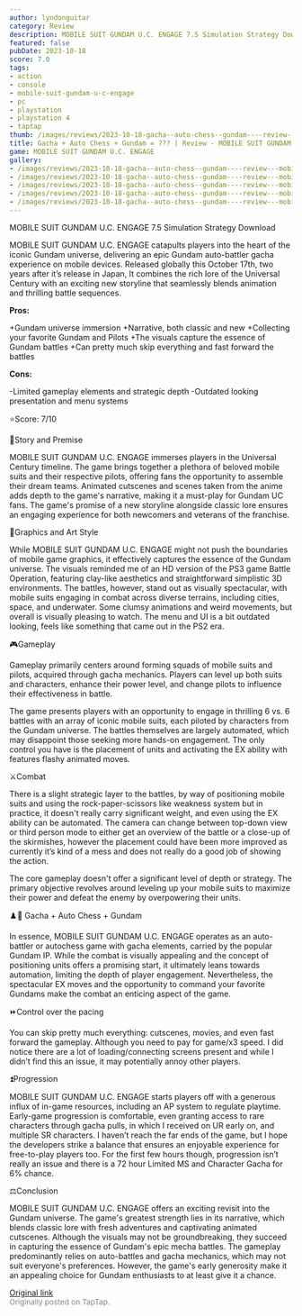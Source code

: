 ```yaml
---
author: lyndonguitar
category: Review
description: MOBILE SUIT GUNDAM U.C. ENGAGE 7.5 Simulation Strategy Download
featured: false
pubDate: 2023-10-18
score: 7.0
tags:
- action
- console
- mobile-suit-gundam-u-c-engage
- pc
- playstation
- playstation 4
- taptap
thumb: /images/reviews/2023-10-18-gacha--auto-chess--gundam----review---mobile-suit-gundam-uc-engage-0.avif
title: Gacha + Auto Chess + Gundam = ??? | Review - MOBILE SUIT GUNDAM U.C. ENGAGE
game: MOBILE SUIT GUNDAM U.C. ENGAGE
gallery:
- /images/reviews/2023-10-18-gacha--auto-chess--gundam----review---mobile-suit-gundam-uc-engage-0.avif
- /images/reviews/2023-10-18-gacha--auto-chess--gundam----review---mobile-suit-gundam-uc-engage-1.avif
- /images/reviews/2023-10-18-gacha--auto-chess--gundam----review---mobile-suit-gundam-uc-engage-2.avif
- /images/reviews/2023-10-18-gacha--auto-chess--gundam----review---mobile-suit-gundam-uc-engage-3.avif
- /images/reviews/2023-10-18-gacha--auto-chess--gundam----review---mobile-suit-gundam-uc-engage-4.avif
---
```

MOBILE SUIT GUNDAM U.C. ENGAGE
7.5
Simulation
Strategy
Download

MOBILE SUIT GUNDAM U.C. ENGAGE catapults players into the heart of the iconic Gundam universe, delivering an epic Gundam auto-battler gacha experience on mobile devices. Released globally this October 17th, two years after it’s release in Japan, It combines the rich lore of the Universal Century with an exciting new storyline that seamlessly blends animation and thrilling battle sequences.


**Pros:**


+Gundam universe immersion
+Narrative, both classic and new
+Collecting your favorite Gundam and Pilots
+The visuals capture the essence of Gundam battles
+Can pretty much skip everything and fast forward the battles


**Cons:**


-Limited gameplay elements and strategic depth
-Outdated looking presentation and menu systems

⭐️Score: 7/10

📖Story and Premise

MOBILE SUIT GUNDAM U.C. ENGAGE immerses players in the Universal Century timeline. The game brings together a plethora of beloved mobile suits and their respective pilots, offering fans the opportunity to assemble their dream teams. Animated cutscenes and scenes taken from the anime adds depth to the game's narrative, making it a must-play for Gundam UC fans. The game's promise of a new storyline alongside classic lore ensures an engaging experience for both newcomers and veterans of the franchise.

🎨Graphics and Art Style

While MOBILE SUIT GUNDAM U.C. ENGAGE might not push the boundaries of mobile game graphics, it effectively captures the essence of the Gundam universe. The visuals reminded me of an HD version of the PS3 game Battle Operation, featuring clay-like aesthetics and straightforward simplistic 3D environments. The battles, however, stand out as visually spectacular, with mobile suits engaging in combat across diverse terrains, including cities, space, and underwater. Some clumsy animations and weird movements, but overall is visually pleasing to watch. The menu and UI is a bit outdated looking, feels like something that came out in the PS2 era.

🎮Gameplay

Gameplay primarily centers around forming squads of mobile suits and pilots, acquired through gacha mechanics. Players can level up both suits and characters, enhance their power level, and change pilots to influence their effectiveness in battle.

The game presents players with an opportunity to engage in thrilling 6 vs. 6 battles with an array of iconic mobile suits, each piloted by characters from the Gundam universe. The battles themselves are largely automated, which may disappoint those seeking more hands-on engagement. The only control you have is the placement of units and activating the EX ability with features flashy animated moves.

⚔️Combat

There is a slight strategic layer to the battles, by way of positioning mobile suits and using the rock-paper-scissors like weakness system but in practice, it doesn't really carry significant weight, and even using the EX ability can be automated. The camera can change between top-down view or third person mode to either get an overview of the battle or a close-up of the skirmishes, however the placement could have been more improved as currently it’s kind of a mess and does not really do a good job of showing the action.

The core gameplay doesn't offer a significant level of depth or strategy. The primary objective revolves around leveling up your mobile suits to maximize their power and defeat the enemy by overpowering their units.

♟️🤖 Gacha + Auto Chess + Gundam

In essence, MOBILE SUIT GUNDAM U.C. ENGAGE operates as an auto-battler or autochess game with gacha elements, carried by the popular Gundam IP. While the combat is visually appealing and the concept of positioning units offers a promising start, it ultimately leans towards automation, limiting the depth of player engagement. Nevertheless, the spectacular EX moves and the opportunity to command your favorite Gundams make the combat an enticing aspect of the game.

⏩Control over the pacing

You can skip pretty much everything: cutscenes, movies, and even fast forward the gameplay. Although you need to pay for game/x3 speed. I did notice there are a lot of loading/connecting screens present and while I didn’t find this an issue, it may potentially annoy other players.

⏫Progression

MOBILE SUIT GUNDAM U.C. ENGAGE starts players off with a generous influx of in-game resources, including an AP system to regulate playtime. Early-game progression is comfortable, even granting access to rare characters through gacha pulls, in which I received on UR early on, and multiple SR characters.  I haven’t reach the far ends of the game, but I hope the developers strike a balance that ensures an enjoyable experience for free-to-play players too. For the first few hours though, progression isn’t really an issue and there is a 72 hour Limited MS and Character Gacha for 6% chance.

⚖️Conclusion

MOBILE SUIT GUNDAM U.C. ENGAGE offers an exciting revisit into the Gundam universe. The game's greatest strength lies in its narrative, which blends classic lore with fresh adventures and captivating animated cutscenes. Although the visuals may not be groundbreaking, they succeed in capturing the essence of Gundam's epic mecha battles. The gameplay predominantly relies on auto-battles and gacha mechanics, which may not suit everyone's preferences. However, the game's early generosity make it an appealing choice for Gundam enthusiasts to at least give it a chance.

[Original link](https://www.taptap.io/post/6449484)<br><span style="font-size: 0.95em; color: #888;">Originally posted on TapTap.</span>